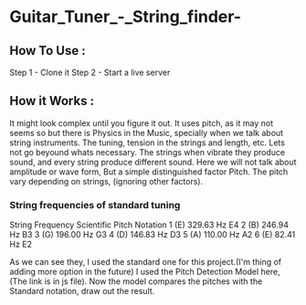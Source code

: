 # Guitar_Tuner_-_String_finder-

## How To Use :
Step 1 - Clone it
Step 2 - Start a live server

## How it Works :

It might look complex until you figure it out.
It uses pitch, as it may not seems so but there is Physics in the Music, specially when we talk about string instruments.
The tuning, tension in the strings and length, etc. Lets not go beyound whats necessary.
The strings when vibrate they produce sound, and every string produce different sound.
Here we will not talk about amplitude or wave form, But a simple distinguished factor Pitch.
The pitch vary depending on strings, (ignoring other factors).

### String frequencies of standard tuning

String Frequency    Scientific 
                  Pitch Notation
1 (E)	 329.63 Hz	    E4
2 (B)	 246.94 Hz	    B3
3 (G)	 196.00 Hz	    G3
4 (D)	 146.83 Hz	    D3
5 (A)	 110.00 Hz	    A2
6 (E)	  82.41 Hz      E2

As we can see they, I used the standard one for this project.(I'm thing of adding more option in the future)
I used the Pitch Detection Model here, (The link is in js file).
Now the model compares the pitches with the Standard notation, draw out the result.


